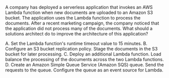 A company has deployed a serverless application that invokes an AWS Lambda function when new documents are uploaded to an Amazon S3 bucket. The application uses the Lambda function to process the documents. After a recent marketing campaign, the company noticed that the application did not process many of the documents. What should a solutions architect do to improve the architecture of this application? 

A. Set the Lambda function's runtime timeout value to 15 minutes. 
B. Configure an S3 bucket replication policy. Stage the documents in the S3 bucket for later processing. 
C. Deploy an additional Lambda function. Load balance the processing of the documents across the two Lambda functions. 
D. Create an Amazon Simple Queue Service (Amazon SQS) queue. Send the requests to the queue. Configure the queue as an event source for Lambda.